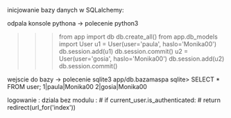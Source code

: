 inicjowanie bazy danych w SQLalchemy:

odpala konsole pythona -> polecenie python3
>>> from app import db
>>> db.create_all()
>>> from app.db_models import User
>>> u1 = User(user='paula', haslo='Monika00')
>>> db.session.add(u1)
>>> db.session.commit()
>>> u2 = User(user='gosia', haslo='Monika00')
>>> db.session.add(u2)
>>> db.session.commit()

wejscie do bazy -> polecenie
sqlite3 app/db.bazamaspa 
sqlite> SELECT * FROM user;
1|paula|Monika00
2|gosia|Monika00

logowanie : 
dziala bez modulu :
    # if current_user.is_authenticated:
    #     return redirect(url_for('index'))
<!-- nie wiem czemu  -->